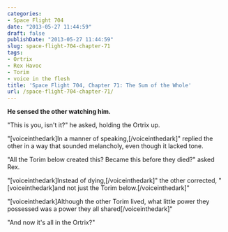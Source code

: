 ```yaml
---
categories:
- Space Flight 704
date: "2013-05-27 11:44:59"
draft: false
publishDate: "2013-05-27 11:44:59"
slug: space-flight-704-chapter-71
tags:
- Ortrix
- Rex Havoc
- Torim
- voice in the flesh
title: 'Space Flight 704, Chapter 71: The Sum of the Whole'
url: /space-flight-704-chapter-71/
---
```

**He sensed the other watching him.**

"This is you, isn't it?" he asked, holding the Ortrix up.

"\[voiceinthedark\]In a manner of speaking,\[/voiceinthedark\]" replied
the other in a way that sounded melancholy, even though it lacked tone.

"All the Torim below created this? Became this before they died?" asked
Rex.

"\[voiceinthedark\]Instead of dying,\[/voiceinthedark\]" the other
corrected, "\[voiceinthedark\]and not just the Torim
below.\[/voiceinthedark\]"

"\[voiceinthedark\]Although the other Torim lived, what little power
they possessed was a power they all shared\[/voiceinthedark\]"

"And now it's all in the Ortrix?"